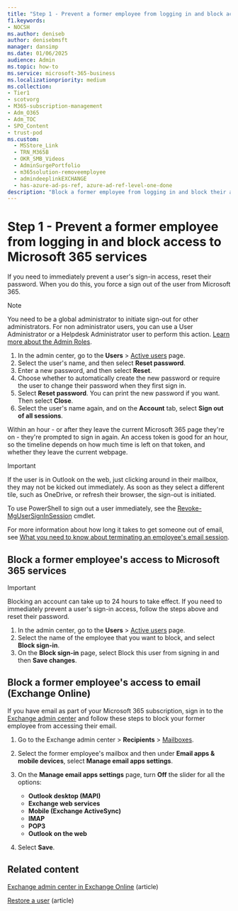 ```yaml
---
title: "Step 1 - Prevent a former employee from logging in and block access to Microsoft 365 services"
f1.keywords:
- NOCSH
ms.author: deniseb
author: denisebmsft
manager: dansimp
ms.date: 01/06/2025
audience: Admin
ms.topic: how-to
ms.service: microsoft-365-business
ms.localizationpriority: medium
ms.collection: 
- Tier1
- scotvorg
- M365-subscription-management
- Adm_O365
- Adm_TOC
- SPO_Content
- trust-pod
ms.custom:
  - MSStore_Link
  - TRN_M365B
  - OKR_SMB_Videos
  - AdminSurgePortfolio
  - m365solution-removeemployee
  - admindeeplinkEXCHANGE
  - has-azure-ad-ps-ref, azure-ad-ref-level-one-done
description: "Block a former employee from logging in and block their access to Microsoft 365 services."
---
```


# Step 1 - Prevent a former employee from logging in and block access to Microsoft 365 services

If you need to immediately prevent a user's sign-in access, reset their password. When you do this, you force a sign out of the user from Microsoft 365.

> [!NOTE]
> You need to be a global administrator to initiate sign-out for other administrators. For non administrator users, you can use a User Administrator or a Helpdesk Administrator user to perform this action. [Learn more about the Admin Roles](about-admin-roles.md).

1. In the admin center, go to the **Users** \> <a href="https://go.microsoft.com/fwlink/p/?linkid=834822" target="_blank">Active users</a> page.
2. Select the user's name, and then select **Reset password**.
1. Enter a new password, and then select **Reset**.
1. Choose whether to automatically create the new password or require the user to change their password when they first sign in.
1. Select **Reset password**. You can print the new password if you want. Then select **Close**.
1. Select the user's name again, and on the **Account** tab, select **Sign out of all sessions**.

Within an hour - or after they leave the current Microsoft 365 page they're on - they're prompted to sign in again. An access token is good for an hour, so the timeline depends on how much time is left on that token, and whether they leave the current webpage.
  
> [!IMPORTANT]
> If the user is in Outlook on the web, just clicking around in their mailbox, they may not be kicked out immediately. As soon as they select a different tile, such as OneDrive, or refresh their browser, the sign-out is initiated.
  
To use PowerShell to sign out a user immediately, see the [Revoke-MgUserSignInSession](/powershell/module/microsoft.graph.users.actions/revoke-mgusersigninsession) cmdlet.
  
For more information about how long it takes to get someone out of email, see [What you need to know about terminating an employee's email session](remove-former-employee-step-7.md#what-you-need-to-know-about-terminating-an-employees-email-session).

## Block a former employee's access to Microsoft 365 services

> [!IMPORTANT]
 > Blocking an account can take up to 24 hours to take effect. If you need to immediately prevent a user's sign-in access, follow the steps above and reset their password.

1. In the admin center, go to the **Users** \> <a href="https://go.microsoft.com/fwlink/p/?linkid=834822" target="_blank">Active users</a> page.
2. Select the name of the employee that you want to block, and select **Block sign-in**.
3. On the **Block sign-in** page, select Block this user from signing in and then **Save changes**.

## Block a former employee's access to email (Exchange Online)

If you have email as part of your Microsoft 365 subscription, sign in to the <a href="https://go.microsoft.com/fwlink/p/?linkid=2059104" target="_blank">Exchange admin center</a> and follow these steps to block your former employee from accessing their email.
  
1. Go to the Exchange admin center > **Recipients** \> <a href="https://go.microsoft.com/fwlink/p/?linkid=2183135" target="_blank">Mailboxes</a>.
2. Select the former employee's mailbox and then under **Email apps & mobile devices**, select **Manage email apps settings**.
3. On the **Manage email apps settings** page, turn **Off** the slider for all the options:

     - **Outlook desktop (MAPI)**
     - **Exchange web services**
     - **Mobile (Exchange ActiveSync)**
     - **IMAP**
     - **POP3**
     - **Outlook on the web**
4. Select **Save**.

## Related content

[Exchange admin center in Exchange Online](/exchange/exchange-admin-center) (article)

[Restore a user](restore-user.md) (article)
